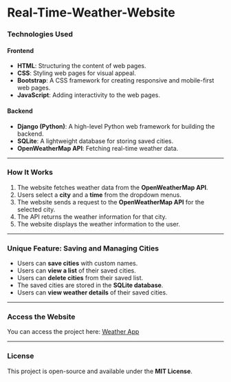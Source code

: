 # Real-Time-Weather-Website

### Technologies Used

#### Frontend
- **HTML**: Structuring the content of web pages.
- **CSS**: Styling web pages for visual appeal.
- **Bootstrap**: A CSS framework for creating responsive and mobile-first web pages.
- **JavaScript**: Adding interactivity to the web pages.

#### Backend
- **Django (Python)**: A high-level Python web framework for building the backend.
- **SQLite**: A lightweight database for storing saved cities.
- **OpenWeatherMap API**: Fetching real-time weather data.

---

### How It Works
1. The website fetches weather data from the **OpenWeatherMap API**.
2. Users select a **city** and a **time** from the dropdown menus.
3. The website sends a request to the **OpenWeatherMap API** for the selected city.
4. The API returns the weather information for that city.
5. The website displays the weather information to the user.

---

### Unique Feature: Saving and Managing Cities
- Users can **save cities** with custom names.
- Users can **view a list** of their saved cities.
- Users can **delete cities** from their saved list.
- The saved cities are stored in the **SQLite database**.
- Users can **view weather details** of their saved cities.

---

### Access the Website
You can access the project here: [Weather App](https://pdebnath.pythonanywhere.com/)

---

### License
This project is open-source and available under the **MIT License**.
